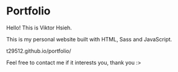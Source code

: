 # Portfolio

Hello! This is Viktor Hsieh.

This is my personal website built with HTML, Sass and JavaScript.

t29512.github.io/portfolio/

Feel free to contact me if it interests you, thank you :>
